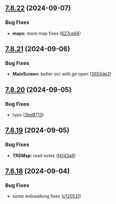 ## [7.8.22](https://github.com/Torwent/SRL-T/compare/v7.8.21...v7.8.22) (2024-09-07)


### Bug Fixes

* **maps:** more map fixes ([627ce66](https://github.com/Torwent/SRL-T/commit/627ce6697badfa9af332ff498bd97c971c13c27d))



## [7.8.21](https://github.com/Torwent/SRL-T/compare/v7.8.20...v7.8.21) (2024-09-06)


### Bug Fixes

* **MainScreen:** better ocr with ge open ([3650de2](https://github.com/Torwent/SRL-T/commit/3650de29e07b739049ff3ea791ecd5a0d792a057))



## [7.8.20](https://github.com/Torwent/SRL-T/compare/v7.8.19...v7.8.20) (2024-09-05)


### Bug Fixes

* typo ([3bd8713](https://github.com/Torwent/SRL-T/commit/3bd87138e21430499254c90a8a9d4c7394bc62d2))



## [7.8.19](https://github.com/Torwent/SRL-T/compare/v7.8.18...v7.8.19) (2024-09-05)


### Bug Fixes

* **TRSMap:** read notes ([f4143a9](https://github.com/Torwent/SRL-T/commit/f4143a92b39a69756a71074d7c496c4be9b372c4))



## [7.8.18](https://github.com/Torwent/SRL-T/compare/v7.8.17...v7.8.18) (2024-09-04)


### Bug Fixes

* some webwalking fixes ([cf20531](https://github.com/Torwent/SRL-T/commit/cf20531c0623308505b103dfa2a97803f85f776f))



